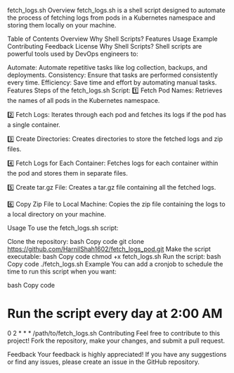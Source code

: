 fetch_logs.sh
Overview
fetch_logs.sh is a shell script designed to automate the process of fetching logs from pods in a Kubernetes namespace and storing them locally on your machine.

Table of Contents
Overview
Why Shell Scripts?
Features
Usage
Example
Contributing
Feedback
License
Why Shell Scripts?
Shell scripts are powerful tools used by DevOps engineers to:

Automate: Automate repetitive tasks like log collection, backups, and deployments.
Consistency: Ensure that tasks are performed consistently every time.
Efficiency: Save time and effort by automating manual tasks.
Features
Steps of the fetch_logs.sh Script:
1️⃣ Fetch Pod Names: Retrieves the names of all pods in the Kubernetes namespace.

2️⃣ Fetch Logs: Iterates through each pod and fetches its logs if the pod has a single container.

3️⃣ Create Directories: Creates directories to store the fetched logs and zip files.

4️⃣ Fetch Logs for Each Container: Fetches logs for each container within the pod and stores them in separate files.

5️⃣ Create tar.gz File: Creates a tar.gz file containing all the fetched logs.

6️⃣ Copy Zip File to Local Machine: Copies the zip file containing the logs to a local directory on your machine.

Usage
To use the fetch_logs.sh script:

Clone the repository:
bash
Copy code
git clone https://github.com/HarnilShah1602/fetch_logs_pod.git
Make the script executable:
bash
Copy code
chmod +x fetch_logs.sh
Run the script:
bash
Copy code
./fetch_logs.sh
Example
You can add a cronjob to schedule the time to run this script when you want:

bash
Copy code
# Run the script every day at 2:00 AM
0 2 * * * /path/to/fetch_logs.sh
Contributing
Feel free to contribute to this project! Fork the repository, make your changes, and submit a pull request.

Feedback
Your feedback is highly appreciated! If you have any suggestions or find any issues, please create an issue in the GitHub repository.